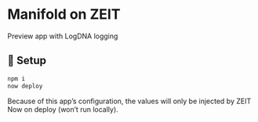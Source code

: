 # Manifold on ZEIT

Preview app with LogDNA logging

## 🔨 Setup

```bash
npm i
now deploy
```

Because of this app’s configuration, the values will only be injected by ZEIT
Now on deploy (won’t run locally).
